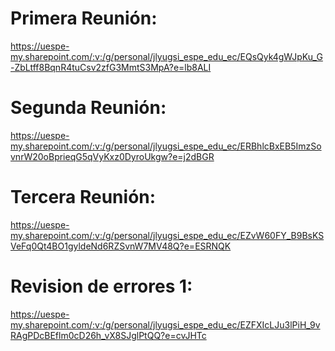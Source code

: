 # Primera Reunión:
https://uespe-my.sharepoint.com/:v:/g/personal/jlyugsi_espe_edu_ec/EQsQyk4gWJpKu_G-ZbLtff8BqnR4tuCsv2zfG3MmtS3MpA?e=lb8ALI
# Segunda Reunión: 
https://uespe-my.sharepoint.com/:v:/g/personal/jlyugsi_espe_edu_ec/ERBhlcBxEB5ImzSovnrW20oBprieqG5qVyKxz0DyroUkgw?e=j2dBGR
# Tercera Reunión:
https://uespe-my.sharepoint.com/:v:/g/personal/jlyugsi_espe_edu_ec/EZvW60FY_B9BsKSVeFq0Qt4BO1gyldeNd6RZSvnW7MV48Q?e=ESRNQK
# Revision de errores 1:
https://uespe-my.sharepoint.com/:v:/g/personal/jlyugsi_espe_edu_ec/EZFXIcLJu3lPiH_9vRAgPDcBEflm0cD26h_vX8SJglPtQQ?e=cvJHTc
